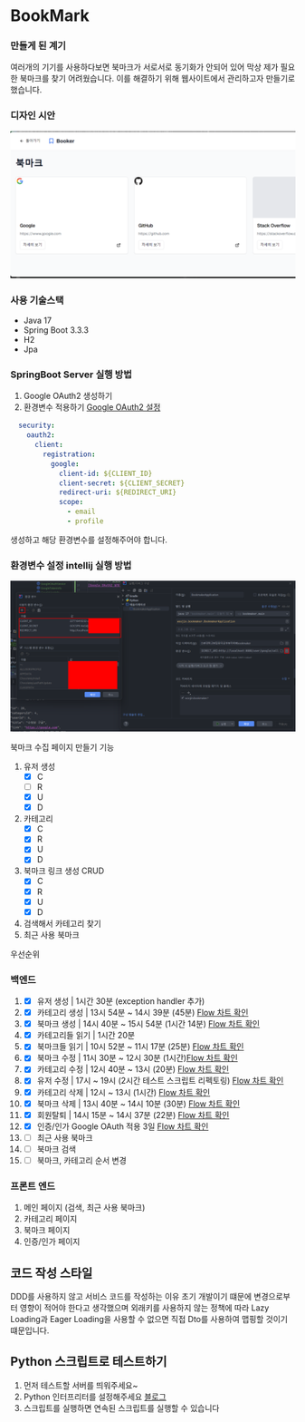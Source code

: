# BookMark

### 만들게 된 계기
여러개의 기기를 사용하다보면 북마크가 서로서로 동기화가 안되어 있어 막상 제가 필요한 
북마크를 찾기 어려웠습니다. 이를 해결하기 위해 웹사이트에서 관리하고자 만들기로 했습니다.

### 디자인 시안
![img.png](img.png)

### 사용 기술스택
- Java 17
- Spring Boot 3.3.3
- H2
- Jpa

### SpringBoot Server 실행 방법 
1. Google OAuth2 생성하기
2. 환경변수 적용하기
[Google OAuth2 설정](https://velog.io/@zini9188/OAuth-%ED%94%84%EB%A1%9C%EC%A0%9D%ED%8A%B8%EC%97%90-OAuth-2.0-%EC%A0%81%EC%9A%A9%ED%95%98%EA%B8%B0)

```yml
  security:
    oauth2:
      client:
        registration:
          google:
            client-id: ${CLIENT_ID}
            client-secret: ${CLIENT_SECRET}
            redirect-uri: ${REDIRECT_URI}
            scope:
              - email
              - profile
```
생성하고 해당 환경변수를 설정해주어야 합니다.
### 환경변수 설정 intellij 실행 방법
![img_1.png](img_1.png)

북마크 수집 페이지 만들기
기능
1. 유저 생성
   - [X] C 
   - [ ] R 
   - [x] U
   - [x] D
1. 카테고리 
   - [X] C 
   - [X] R 
   - [x] U
   - [x] D
2.  북마크 링크 생성 CRUD
    - [x] C 
    - [x] R 
    - [x] U  
    - [x] D
3. 검색해서 카테고리 찾기
4. 최근 사용 북마크

우선순위
### 백엔드
1. - [x] 유저 생성 | 1시간 30분 (exception handler 추가)
2. - [x] 카테고리 생성 | 13시 54분 ~ 14시 39분 (45분) [Flow 차트 확인](./DetailWork/CreateCategory.md)
3. - [x] 북마크 생성 | 14시 40분 ~ 15시 54분 (1시간 14분) [Flow 차트 확인](./DetailWork/CreateBookmark.md)
4. - [x] 카테고리들 읽기 | 1시간 20분
5. - [x] 북마크들 읽기 | 10시 52분 ~ 11시 17분 (25분) [Flow 차트 확인](./DetailWork/ReadBookmark.md)
6. - [x] 북마크 수정 | 11시 30분 ~ 12시 30분 (1시간)[Flow 차트 확인](./DetailWork/UpdateBookmark.md)
7. - [x] 카테고리 수정 | 12시 40분 ~ 13시 (20분) [Flow 차트 확인](./DetailWork/UpdateCategory.md)
8. - [x] 유저 수정 | 17시 ~ 19시 (2시간 테스트 스크립트 리펙토링) [Flow 차트 확인](./DetailWork/UpdateUser.md)
9. - [x] 카테고리 삭제 | 12시 ~ 13시 (1시간) [Flow 차트 확인](./DetailWork/DeleteCategory.md)
10. - [x] 북마크 삭제 | 13시 40분 ~ 14시 10분 (30분) [Flow 차트 확인](./DetailWork/DeleteBookmark.md)
11. - [x] 회원탈퇴 | 14시 15분 ~ 14시 37분 (22분) [Flow 차트 확인](./DetailWork/DeleteUser.md)
12. - [x] 인증/인가 Google OAuth 적용 3일 [Flow 차트 확인](./DetailWork/CreateOAuthUser.md)
13. - [ ] 최근 사용 북마크
14. - [ ] 북마크 검색
15. - [ ] 북마크, 카테고리 순서 변경

### 프론트 엔드
1. 메인 페이지 (검색, 최근 사용 북마크)
2. 카테고리 페이지
3. 북마크 페이지
4. 인증/인가 페이지
 
## 코드 작성 스타일

DDD를 사용하지 않고 서비스 코드를 작성하는 이유
초기 개발이기 떄문에 변경으로부터 영향이 적어야 한다고 생각했으며 
외래키를 사용하지 않는 정책에 따라 Lazy Loading과 Eager Loading을 사용할 수 없으면 직접 Dto를 사용하여 맵핑할 것이기 떄문입니다.


## Python 스크립트로 테스트하기
1. 먼저 테스트할 서버를 띄워주세요~
2. Python 인터프리터를 설정해주세요 [블로그](https://jojoldu.tistory.com/465)
3. 스크립트를 실행하면 연속된 스크립트를 실행할 수 있습니다

